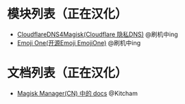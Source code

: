 # 模块列表（正在汉化）

- [CloudflareDNS4Magisk(Cloudflare 隐私DNS)](https://github.com/Magisk-Modules-Repo-CN/CloudflareDNS4Magisk) @刷机中ing
- [Emoji One(开源Emoji EmojiOne)](https://github.com/Magisk-Modules-Repo-CN/Emoji_One) @刷机中ing

# 文档列表（正在汉化）

- [Magisk Manager(CN) 中的 docs](https://github.com/Magisk-Modules-Repo-CN/Magisk/blob/master/docs/details.md) @Kitcham
